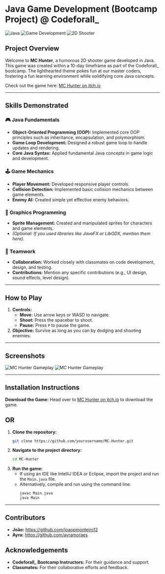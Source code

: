 # **Java Game Development (Bootcamp Project) @ Codeforall_**

![Java](https://img.shields.io/badge/Java-ED8B00?style=for-the-badge&logo=java&logoColor=white)
![Game Development](https://img.shields.io/badge/Game%20Development-0078D4?style=for-the-badge&logo=unity&logoColor=white)
![2D Shooter](https://img.shields.io/badge/2D%20Shooter-FF0000?style=for-the-badge&logo=arcade&logoColor=white)

## **Project Overview**

Welcome to **MC Hunter**, a humorous 2D shooter game developed in Java. This game was created within a 10-day timeframe as part of the Codeforall_ bootcamp. The lighthearted theme pokes fun at our master coders, fostering a fun learning environment while solidifying core Java concepts.

Check out the game here: [MC Hunter on itch.io](https://joao-ayra-e-antonio.itch.io/mc-hunter)

---

## **Skills Demonstrated**

### 🎮 **Java Fundamentals**
- **Object-Oriented Programming (OOP):** Implemented core OOP principles such as inheritance, encapsulation, and polymorphism.
- **Game Loop Development:** Designed a robust game loop to handle updates and rendering.
- **Core Java Syntax:** Applied fundamental Java concepts in game logic and development.

### 🕹️ **Game Mechanics**
- **Player Movement:** Developed responsive player controls.
- **Collision Detection:** Implemented basic collision mechanics between game elements.
- **Enemy AI:** Created simple yet effective enemy behaviors.

### 🎨 **Graphics Programming**
- **Sprite Management:** Created and manipulated sprites for characters and game elements.
- *(Optional: If you used libraries like JavaFX or LibGDX, mention them here).*

### 🤝 **Teamwork**
- **Collaboration:** Worked closely with classmates on code development, design, and testing.
- **Contributions:** Mention any specific contributions (e.g., UI design, sound effects, level design).

---

## **How to Play**
 
1. **Controls:**
   - **Move:** Use arrow keys or WASD to navigate.
   - **Shoot:** Press the spacebar to shoot.
   - **Pause:** Press `P` to pause the game.
2. **Objective:** Survive as long as you can by dodging and shooting enemies.

---

## **Screenshots**

![MC Hunter Gameplay](https://img.itch.zone/aW1hZ2UvMjc2NTMwNi8xNjQ5NzYzOC5wbmc=/original/owyG%2BO.png)
![MC Hunter Gameplay](https://img.itch.zone/aW1hZ2UvMjc2NTMwNi8xNjQ5NzYzOS5wbmc=/original/ievkad.png)

---

## **Installation Instructions**

**Download the Game:** Head over to [MC Hunter on itch.io](https://joao-ayra-e-antonio.itch.io/mc-hunter) to download the game.

## **OR**

1. **Clone the repository:**
   ```bash
   git clone https://github.com/yourusername/MC-Hunter.git
   ```
2. **Navigate to the project directory:**
   ```bash
   cd MC-Hunter
   ```
3. **Run the game:**
   - If using an IDE like IntelliJ IDEA or Eclipse, import the project and run the `Main.java` file.
   - Alternatively, compile and run using the command line:
     ```bash
     javac Main.java
     java Main
     ```

---

## **Contributors**

- **João:** https://github.com/joaopmonteiro12
- **Ayra:** https://github.com/ayramoraes

## **Acknowledgements**

- **Codeforall_ Bootcamp Instructors:** For their guidance and support.
- **Classmates:** For their collaborative efforts and feedback.
